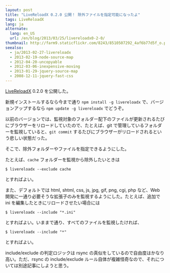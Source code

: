 ```yaml
---
layout: post
title: "LiveReloadX 0.2.0 公開！ 除外ファイルを指定可能になったよ"
tags: LiveReloadX
lang: ja
alternate:
  lang: en_US
  url: /en/blog/2013/03/25/livereloadx0-2-0/
thumbnail: http://farm9.staticflickr.com/8243/8510507292_4af6b77d5f_o.png
seealso:
  - ja/2013-02-27-livereloadx
  - 2013-02-19-node-source-map
  - 2012-04-20-uncopyable
  - 2012-03-06-inexpensive-moving
  - 2013-01-29-jquery-source-map
  - 2008-12-11-jquery-fast-css
---
```

[LiveReloadX](http://nitoyon.github.com/livereloadx/) 0.2.0 を公開した。

新規インストールするなら今まで通り `npm install -g livereloadx` で、バージョンアップするなら `npm update -g livereloadx` でどうぞ。

以前のバージョンでは、監視対象のフォルダー配下のファイルが更新されるたびにブラウザーをリロードしていたので、たとえば、git で管理しているフォルダーを監視していると、`git commit` するたびにブラウザーがリロードされるという悲しい状態だった。

そこで、除外フォルダーやファイルを指定できるようにした。

たとえば、`cache` フォルダーを監視から除外したいときは

```
$ livereloadx --exclude cache
```

とすればよい。

また、デフォルトでは html, shtml, css, js, jpg, gif, png, cgi, php など、Web 開発に一通り必要そうな拡張子のみを監視するようにした。たとえば、追加で ini を編集したときにリロードさせたい場合には

```
$ livereloadx --include "*.ini"
```

とすればよい。いままで通り、すべてのファイルを監視したければ、

```
$ livereloadx --include "*"
```

とすればよい。

include/exclude の判定ロジックは rsync の真似をしているので自由度はかなり高い。ただ、rsync の include/exclude ルール自体が複雑怪奇なので、それについては別途記事にしようと思う。

